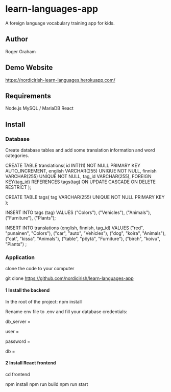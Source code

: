 # learn-languages-app

A foreign language vocabulary training app for kids.

## Author

Roger Graham

## Demo Website

https://nordicirish-learn-languages.herokuapp.com/

## Requirements

Node.js
MySQL / MariaDB
React

## Install

### Database

Create database tables and add some translation information and word categories.

CREATE TABLE translations(
id INT(11) NOT NULL PRIMARY KEY AUTO_INCREMENT,
english VARCHAR(255) UNIQUE NOT NULL,
finnish VARCHAR(255) UNIQUE NOT NULL,
tag_id VARCHAR(255),
FOREIGN KEY(tag_id) REFERENCES tags(tag) ON UPDATE CASCADE ON DELETE RESTRICT
);

CREATE TABLE tags(
tag VARCHAR(255) UNIQUE NOT NULL PRIMARY KEY
);

INSERT INTO
tags (tag)
VALUES
("Colors"),
("Vehicles"),
("Animals"),
("Furniture"),
("Plants");

INSERT INTO
translations (english, finnish, tag_id)
VALUES
("red", "punainen", "Colors"),
("car", "auto", "Vehicles"),
("dog", "koira", "Animals"),
("cat", "kissa", "Animals"),
("table", "pöytä", "Furniture"),
("birch", "koivu", "Plants")
;

### Application

clone the code to your computer

git clone https://github.com/nordicirish/learn-languages-app

#### 1 Install the backend

In the root of the project:
npm install

Rename env file to .env and fill your database credentials:

db_server =

user =

password =

db =

#### 2 Install React frontend

cd frontend

npm install
npm run build
npm run start

<!-- cd .. nodemon index.js -->

<!-- access http://localhost:8080 -->
